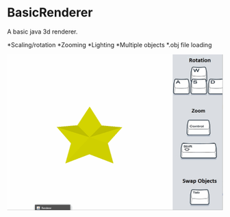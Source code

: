 # BasicRenderer
A basic java 3d renderer.

*Scaling/rotation
*Zooming
*Lighting
*Multiple objects
*.obj file loading

![Demo Animation](/readmeGif.gif?raw=true)
